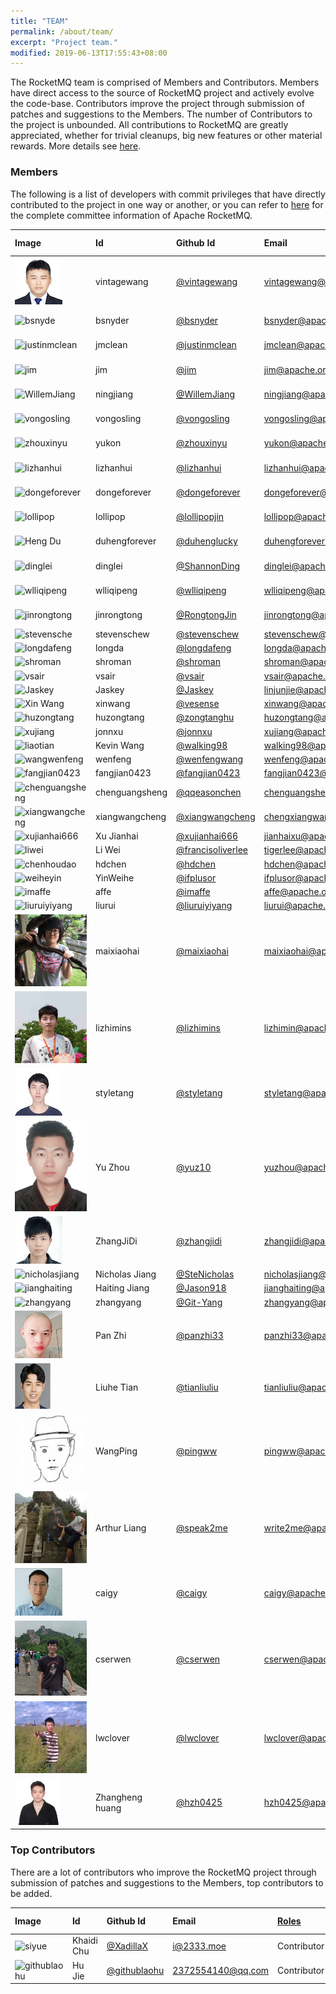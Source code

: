 ```yaml
---
title: "TEAM"
permalink: /about/team/
excerpt: "Project team."
modified: 2019-06-13T17:55:43+08:00
---
```


The RocketMQ team is comprised of Members and Contributors. Members have direct access to the source of RocketMQ project and actively evolve the code-base. Contributors improve the project through submission of patches and suggestions to the Members. The number of Contributors to the project is unbounded. All contributions to RocketMQ are greatly appreciated, whether for trivial cleanups, big new features or other material rewards. More details see [here](https://github.com/apache/rocketmq/blob/master/CONTRIBUTING.md).

### Members

The following is a list of developers with commit privileges that have directly contributed to the project in one way or another, or you can refer to [here](https://projects.apache.org/committee.html?rocketmq) for the complete committee information of Apache RocketMQ.

|Image| Id| Github Id | Email                        |[Roles](https://www.apache.org/foundation/how-it-works.html#roles)| Time Zone|
|:---|:---|:---|:-----------------------------|:---|:---|
|![vintagewang](/assets/images/about/vintagewang.jpeg)|vintagewang|[@vintagewang](https://github.com/vintagewang)| vintagewang@apache.org       |PMC Chair| +8|
|![bsnyde](/assets/images/about/bsnyder.jpeg)|bsnyder| [@bsnyder](https://github.com/bsnyder)| bsnyder@apache.org           |PMC Member| -7 |
|![justinmclean](/assets/images/about/justinmclean.jpeg)|jmclean| [@justinmclean](https://github.com/justinmclean)| jmclean@apache.org           |PMC Member| +11 |
|![jim](/assets/images/about/jim.jpg)|jim| [@jim](https://github.com/jimjag)| jim@apache.org               |PMC Member| -7 |
|![WillemJiang](/assets/images/about/WillemJiang.jpeg)|ningjiang| [@WillemJiang](https://github.com/WillemJiang)| ningjiang@apache.org         |PMC Member| +8 |
|![vongosling](/assets/images/about/vongosling.jpeg)|vongosling|[@vongosling](https://github.com/vongosling)| vongosling@apache.org        |PMC Member| +8 |
|![zhouxinyu](/assets/images/about/zhouxinyu.png)|yukon|[@zhouxinyu](https://github.com/zhouxinyu)| yukon@apache.org             |PMC Member| +8 |
|![lizhanhui](/assets/images/about/lizhanhui.jpg)|lizhanhui|[@lizhanhui](https://github.com/lizhanhui)| lizhanhui@apache.org         |PMC Member| +8 |
|![dongeforever](/assets/images/about/dongeforever.jpeg)|dongeforever|[@dongeforever](https://github.com/dongeforever)| dongeforever@apache.org      |PMC Member| +8 |
|![lollipop](/assets/images/about/lollipop.jpeg)|lollipop|[@lollipopjin](https://github.com/lollipopjin)| lollipop@apache.org          |PMC Member| +8 |
|![Heng Du](/assets/images/about/duhengforever.jpeg)|duhengforever|[@duhenglucky](https://github.com/duhenglucky)| duhengforever@apache.org     |PMC Member| +8 |
|![dinglei](/assets/images/about/dinglei.jpg)|dinglei|[@ShannonDing](https://github.com/ShannonDing)| dinglei@apache.org           |PMC Member| +8 |
|![wlliqipeng](/assets/images/about/liqipeng.jpeg)|wlliqipeng|[@wlliqipeng](https://github.com/wlliqipeng)| wlliqipeng@apache.org        |PMC Member| +8 |
|![jinrongtong](/assets/images/about/jinrongtong.jpg)|jinrongtong| [@RongtongJin](https://github.com/RongtongJin)| jinrongtong@apache.org       |PMC Member| +8 |
|![stevensche](/assets/images/about/stevenschew.png)|stevenschew|[@stevenschew](https://github.com/stevenschew)| stevenschew@apache.org       |Committer| +8 |
|![longdafeng](/assets/images/about/longdafeng.jpeg)|longda|[@longdafeng](https://github.com/longdafeng)| longda@apache.org            |Committer| +8 |
|![shroman](/assets/images/about/rshtykh.png)|shroman|[@shroman](https://github.com/shroman)| shroman@apache.org           |Committer| +9 |
|![vsair](/assets/images/about/vsair.png)|vsair|[@vsair](https://github.com/vsair)| vsair@apache.org             |Committer| +8 |
|![Jaskey](/assets/images/about/Jaskey.jpeg)|Jaskey|[@Jaskey](https://github.com/jaskey)| linjunjie@apache.org         |Committer| +8 |
|![Xin Wang](/assets/images/about/XinWang.jpeg)|xinwang|[@vesense](https://github.com/vesense)| xinwang@apache.org           |Committer| +8 |
|![huzongtang](/assets/images/about/huzongtang.jpeg)|huzongtang|[@zongtanghu](https://github.com/zongtanghu)| huzongtang@apache.org        |Committer| +8 |
|![xujiang](/assets/images/about/xujiang.jpg)|jonnxu| [@jonnxu](https://github.com/jonnxu)| xujiang@apache.org           |Committer| +8 |
|![liaotian](/assets/images/about/liaotian.jpeg)|Kevin Wang| [@walking98](https://github.com/walking98)| walking98@apache.org         |Committer| +8 |
|![wangwenfeng](/assets/images/about/wangwenfeng.jpeg)|wenfeng| [@wenfengwang](https://github.com/wenfengwang)| wenfeng@apache.org           |Committer| +8 |
|![fangjian0423](/assets/images/about/fangjian.jpeg)|fangjian0423| [@fangjian0423](https://github.com/fangjian0423)| fangjian0423@apache.org      |Committer| +8 |
|![chenguangsheng](/assets/images/about/chenguangsheng.jpg)|chenguangsheng| [@qqeasonchen](https://github.com/qqeasonchen)| chenguangsheng@apache.org    |Committer| +8 |
|![xiangwangcheng](/assets/images/about/chengxiangwang.jpeg)|xiangwangcheng| [@xiangwangcheng](https://github.com/xiangwangcheng)| chengxiangwang@apache.org    |Committer| +8 |
|![xujianhai666](/assets/images/about/xujianhai.jpeg)|Xu Jianhai| [@xujianhai666](https://github.com/xujianhai666)| jianhaixu@apache.org         |Committer| +8 |
|![liwei](/assets/images/about/liwei.jpeg)|Li Wei| [@francisoliverlee](https://github.com/francisoliverlee)| tigerlee@apache.org          |Committer| +8 |
|![chenhoudao](/assets/images/about/chenhoudao.jpeg)|hdchen| [@hdchen](https://github.com/hdchen)| hdchen@apache.org            |Committer| +8 |
|![weiheyin](/assets/images/about/yinweihe.jpeg)|YinWeihe| [@ifplusor](https://github.com/ifplusor)| ifplusor@apache.org          |Committer| +8 |
|![imaffe](/assets/images/about/affe.jpeg)|affe| [@imaffe](https://github.com/imaffe)| affe@apache.org              |Committer| +8 |
|![liuruiyiyang](/assets/images/about/liurui.jpeg)|liurui| [@liuruiyiyang](https://github.com/liuruiyiyang)| liurui@apache.org            |Committer| +8 |
|![maixiaohai](/assets/images/about/zhangxu.png)|maixiaohai|[@maixiaohai](https://github.com/maixiaohai)| maixiaohai@apache.org        |Committer| +8 |
|![lizhimin](/assets/images/about/lizhimin.jpg)|lizhimins| [@lizhimins](https://github.com/lizhimins)| lizhimin@apache.org          |Committer| +8 |
|![StyleTang](/assets/images/about/styletang.jpeg)|styletang| [@styletang](https://github.com/styletang)| styletang@apache.org         |Committer| +8 |
|![yuz10](/assets/images/about/yuz10.jpeg)|Yu Zhou| [@yuz10](https://github.com/yuz10)| yuzhou@apache.org            |Committer| +8 |
|![zhangjidi](/assets/images/about/zhangjidi.jpeg)|ZhangJiDi| [@zhangjidi](https://github.com/zhangjidi2016)| zhangjidi@apache.org         |Committer| +8 |
|![nicholasjiang](/assets/images/about/nicholasjiang.jpg)|Nicholas Jiang| [@SteNicholas](https://github.com/SteNicholas)| nicholasjiang@apache.org     |Committer| +8 |
|![jianghaiting](/assets/images/about/jianghaiting.jpeg)|Haiting Jiang| [@Jason918](https://github.com/Jason918)| jianghaiting@apache.org      |Committer| +8 |
|![zhangyang](/assets/images/about/zhangyang.jpg)|zhangyang| [@Git-Yang](https://github.com/Git-Yang)| zhangyang@apache.org         |Committer| +8 |
|![panzhi33](/assets/images/about/panzhi.jpg)|Pan Zhi| [@panzhi33](https://github.com/panzhi33)| panzhi33@apache.org          |Committer| +8 |
|![tianliuliu](/assets/images/about/tianliuhe.png)|Liuhe Tian| [@tianliuliu](https://github.com/tianliuliu)| tianliuliu@apache.org        |Committer| +8 |
|![WangPing](/assets/images/about/pingww.jpg)|WangPing| [@pingww](https://github.com/pingww)| pingww@apache.org            |Committer| +8 |
|![write2me](/assets/images/about/write2me.jpeg)|Arthur Liang| [@speak2me](https://github.com/speak2me)| write2me@apache.org          |Committer| +8 |
|![caigy](/assets/images/about/caigy.jpg)|caigy| [@caigy](https://github.com/caigy)| caigy@apache.org             |Committer| +8 |
|![cserwen](/assets/images/about/cserwen.jpeg)|cserwen| [@cserwen](https://github.com/cserwen)| cserwen@apache.org           |Committer| +8 |
|![sunhangda](/assets/images/about/sunhangda.jpg)|lwclover| [@lwclover](https://github.com/lwclover)| lwclover@apache.org          |Committer| +8 |
|![hzh0425](/assets/images/about/hzh0425.jpg)|Zhangheng huang| [@hzh0425](https://github.com/hzh0425) | hzh0425@apache.org           |Committer| +8 |

### Top Contributors

There are a lot of contributors who improve the RocketMQ project through submission of patches and suggestions to the Members, top contributors to be added.

|Image| Id| Github Id | Email |[Roles](https://www.apache.org/foundation/how-it-works.html#roles)| Time Zone|
|:---|:---|:---|:---|:---|:---|
|![siyue](/assets/images/about/siyue.jpeg)|Khaidi Chu| [@XadillaX](https://github.com/XadillaX)|i@2333.moe|Contributor| +8 |
|![githublaohu](/assets/images/about/hujie.png)|Hu Jie| [@githublaohu](https://github.com/githublaohu)|2372554140@qq.com|Contributor| +8 |